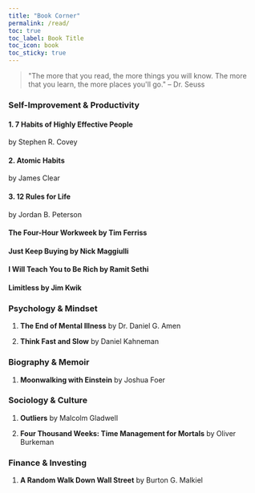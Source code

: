 ```yaml
---
title: "Book Corner"
permalink: /read/
toc: true
toc_label: Book Title
toc_icon: book
toc_sticky: true
---
```

> "The more that you read, the more things you will know. The more that you learn, the more places you'll go." – Dr. Seuss

### **Self-Improvement & Productivity**
#### 1. **7 Habits of Highly Effective People** 
by Stephen R. Covey
   
#### 2. **Atomic Habits** 
by James Clear
  
#### 3. **12 Rules for Life** 
by Jordan B. Peterson
   
#### **The Four-Hour Workweek** by Tim Ferriss
   
#### **Just Keep Buying** by Nick Maggiulli
  
#### **I Will Teach You to Be Rich** by Ramit Sethi
  
#### **Limitless** by Jim Kwik
  

### **Psychology & Mindset**
1. **The End of Mental Illness** by Dr. Daniel G. Amen
   
2. **Think Fast and Slow** by Daniel Kahneman
   

### **Biography & Memoir**
1. **Moonwalking with Einstein** by Joshua Foer
   
### **Sociology & Culture**
1. **Outliers** by Malcolm Gladwell
   
2. **Four Thousand Weeks: Time Management for Mortals** by Oliver Burkeman
  

### **Finance & Investing**
1. **A Random Walk Down Wall Street** by Burton G. Malkiel
   



